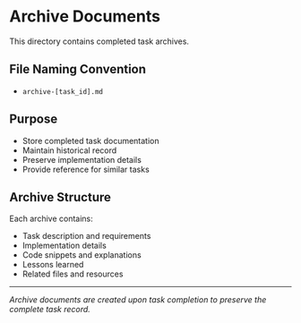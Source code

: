 # Archive Documents

This directory contains completed task archives.

## File Naming Convention
- `archive-[task_id].md`

## Purpose
- Store completed task documentation
- Maintain historical record
- Preserve implementation details
- Provide reference for similar tasks

## Archive Structure
Each archive contains:
- Task description and requirements
- Implementation details
- Code snippets and explanations
- Lessons learned
- Related files and resources

---
*Archive documents are created upon task completion to preserve the complete task record.* 